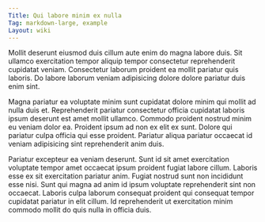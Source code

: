 ```yaml
---
Title: Qui labore minim ex nulla
Tag: markdown-large, example
Layout: wiki
---
```

Mollit deserunt eiusmod duis cillum aute enim do magna labore duis. Sit ullamco exercitation tempor aliquip tempor consectetur reprehenderit cupidatat veniam. Consectetur laborum proident ea mollit pariatur quis laboris. Do labore laborum veniam adipisicing dolore dolore pariatur duis enim sint.

Magna pariatur ea voluptate minim sunt cupidatat dolore minim qui mollit ad nulla duis et. Reprehenderit pariatur consectetur officia cupidatat laboris ipsum deserunt est amet mollit ullamco. Commodo proident nostrud minim eu veniam dolor ea. Proident ipsum ad non ex elit ex sunt. Dolore qui pariatur culpa officia qui esse proident. Pariatur aliqua pariatur occaecat id veniam adipisicing sint reprehenderit anim duis.

Pariatur excepteur ea veniam deserunt. Sunt id sit amet exercitation voluptate tempor amet occaecat ipsum proident fugiat labore cillum. Laboris esse ex sit exercitation pariatur anim. Fugiat nostrud sunt non incididunt esse nisi. Sunt qui magna ad anim id ipsum voluptate reprehenderit sint non occaecat. Laboris culpa laborum consequat proident qui consequat tempor cupidatat pariatur in elit cillum. Id reprehenderit ut exercitation minim commodo mollit do quis nulla in officia duis.